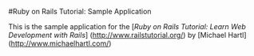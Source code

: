 #Ruby on Rails Tutorial: Sample Application

This is the sample application for the [*Ruby on Rails Tutorial: Learn Web Development with Rails*] (http://www.railstutorial.org/) by [Michael Hartl] (http://www.michaelhartl.com/)


